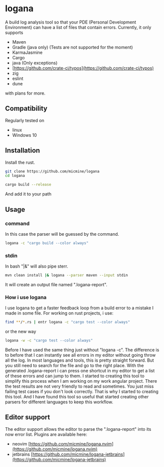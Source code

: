 # logana

A build log analysis tool so that your PDE (Personal Development Environment) can have a list of files that contain errors.
Currently, it only supports

- Maven
- Gradle (java only) (Tests are not supported for the moment)
- KarmaJasmine
- Cargo
- java (Only exceptions)
- [https://github.com/crate-ci/typos](https://github.com/crate-ci/typos)
- zig
- eslint
- dune

with plans for more.

## Compatibility

Regularly tested on

- linux
- Windows 10

## Installation

Install the rust.

```bash
git clone https://github.com/micmine/logana
cd logana

cargo build --release
```

And add it to your path

## Usage

### command

In this case the parser will be guessed by the command.

```bash
logana -c "cargo build --color always"
```

### stdin

In bash "|&" will also pipe sterr.

```bash
mvn clean install |& logana --parser maven --input stdin
```

It will create an output file named ".logana-report".

### How i use logana

I use logana to get a faster feedback loop from a build error to a mistake I made in some file.
For working on rust projects, i use:

```bash
find **/*.rs | entr logana -c "cargo test --color always"
```
or the new way
```bash
logana -w -c "cargo test --color always"
```
Before I have used the same thing just without "logana -c". The difference is to before that I can instantly see all errors in my editor without going throw all the log. In most languages and tools, this is pretty straight forward. But you still need to search for the file and go to the right place. With the generated .logana-report i can press one shortcut in my editor to get a list of these errors and can jump to them.
I started to creating this tool to simplify this process when I am working on my work angular project. There the test results are not very friendly to read and sometimes. You just miss failing test cases if you don't look correctly. That is why I started to creating this tool. And I have found this tool so useful that started creating other parsers for different languages to keep this workflow.

## Editor support

The editor support allows the editor to parse the ".logana-report" into its now error list.
Plugins are available here:

- neovim [https://github.com/micmine/logana.nvim](https://github.com/micmine/logana.nvim)
- jetbrains [https://github.com/micmine/logana-jetbrains](https://github.com/micmine/logana-jetbrains)
